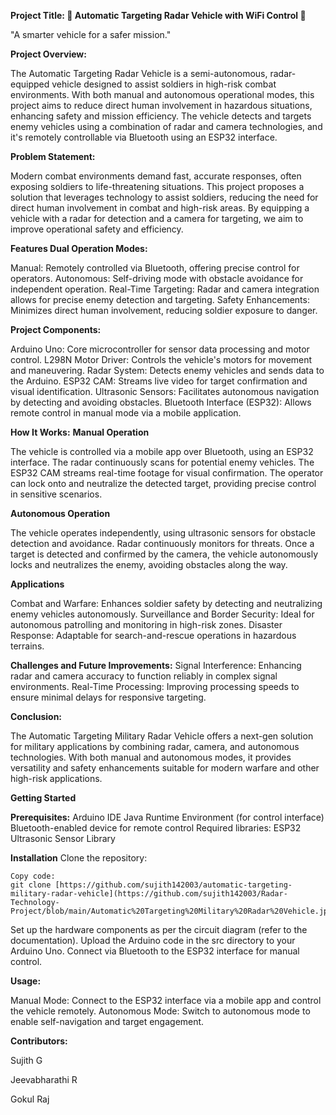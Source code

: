 **Project Title: 🚀 Automatic Targeting Radar Vehicle with WiFi Control 🚀**

"A smarter vehicle for a safer mission."

**Project Overview:**

The Automatic Targeting Radar Vehicle is a semi-autonomous, radar-equipped vehicle designed to assist soldiers in high-risk combat environments. With both manual and autonomous operational modes, this project aims to reduce direct human involvement in hazardous situations, enhancing safety and mission efficiency. The vehicle detects and targets enemy vehicles using a combination of radar and camera technologies, and it's remotely controllable via Bluetooth using an ESP32 interface.

**Problem Statement:**

Modern combat environments demand fast, accurate responses, often exposing soldiers to life-threatening situations. This project proposes a solution that leverages technology to assist soldiers, reducing the need for direct human involvement in combat and high-risk areas. By equipping a vehicle with a radar for detection and a camera for targeting, we aim to improve operational safety and efficiency.

**Features Dual Operation Modes:**

Manual: Remotely controlled via Bluetooth, offering precise control for operators.
Autonomous: Self-driving mode with obstacle avoidance for independent operation.
Real-Time Targeting: Radar and camera integration allows for precise enemy detection and targeting.
Safety Enhancements: Minimizes direct human involvement, reducing soldier exposure to danger.

**Project Components:**

Arduino Uno: Core microcontroller for sensor data processing and motor control.
L298N Motor Driver: Controls the vehicle's motors for movement and maneuvering.
Radar System: Detects enemy vehicles and sends data to the Arduino.
ESP32 CAM: Streams live video for target confirmation and visual identification.
Ultrasonic Sensors: Facilitates autonomous navigation by detecting and avoiding obstacles.
Bluetooth Interface (ESP32): Allows remote control in manual mode via a mobile application.

**How It Works:** 
**Manual Operation**

The vehicle is controlled via a mobile app over Bluetooth, using an ESP32 interface.
The radar continuously scans for potential enemy vehicles.
The ESP32 CAM streams real-time footage for visual confirmation.
The operator can lock onto and neutralize the detected target, providing precise control in sensitive scenarios.

**Autonomous Operation**

The vehicle operates independently, using ultrasonic sensors for obstacle detection and avoidance.
Radar continuously monitors for threats.
Once a target is detected and confirmed by the camera, the vehicle autonomously locks and neutralizes the enemy, avoiding obstacles along the way.

**Applications**

Combat and Warfare: Enhances soldier safety by detecting and neutralizing enemy vehicles autonomously.
Surveillance and Border Security: Ideal for autonomous patrolling and monitoring in high-risk zones.
Disaster Response: Adaptable for search-and-rescue operations in hazardous terrains.

**Challenges and Future Improvements:**
Signal Interference: Enhancing radar and camera accuracy to function reliably in complex signal environments.
Real-Time Processing: Improving processing speeds to ensure minimal delays for responsive targeting.

**Conclusion:**

The Automatic Targeting Military Radar Vehicle offers a next-gen solution for military applications by combining radar, camera, and autonomous technologies. With both manual and autonomous modes, it provides versatility and safety enhancements suitable for modern warfare and other high-risk applications.

**Getting Started**

  **Prerequisites:**
    Arduino IDE
    Java Runtime Environment (for control interface)
    Bluetooth-enabled device for remote control
    Required libraries:
    ESP32
    Ultrasonic Sensor Library
    
**Installation** 
  Clone the repository:
    
    Copy code:
    git clone [https://github.com/sujith142003/automatic-targeting-military-radar-vehicle](https://github.com/sujith142003/Radar-Technology-Project/blob/main/Automatic%20Targeting%20Military%20Radar%20Vehicle.jpg)
    
  Set up the hardware components as per the circuit diagram (refer to the documentation).
  Upload the Arduino code in the src directory to your Arduino Uno.
  Connect via Bluetooth to the ESP32 interface for manual control.

**Usage:**

Manual Mode: Connect to the ESP32 interface via a mobile app and control the vehicle remotely.
Autonomous Mode: Switch to autonomous mode to enable self-navigation and target engagement.





**Contributors:**

Sujith G

Jeevabharathi R

Gokul Raj
